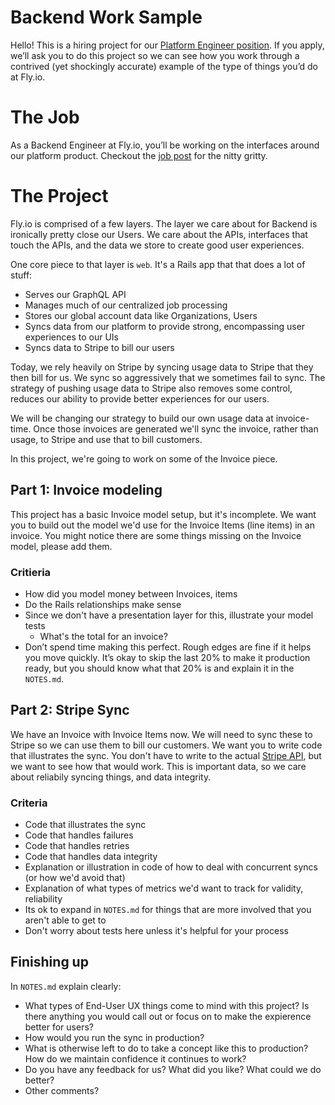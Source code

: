# Backend Work Sample

Hello! This is a hiring project for our [Platform Engineer position](TODO).
If you apply, we’ll ask you to do this project so we can see how you work through a contrived (yet shockingly accurate) example of the type of things you’d do at Fly.io.

# The Job

As a Backend Engineer at Fly.io, you’ll be working on the interfaces around our platform product. Checkout the [job post](TODO) for the nitty gritty.

# The Project

Fly.io is comprised of a few layers.
The layer we care about for Backend is ironically pretty close our Users.
We care about the APIs, interfaces that touch the APIs, and the data we store to create good user experiences.

One core piece to that layer is `web`.
It's a Rails app that that does a lot of stuff:

* Serves our GraphQL API
* Manages much of our centralized job processing
* Stores our global account data like Organizations, Users
* Syncs data from our platform to provide strong, encompassing user experiences to our UIs
* Syncs data to Stripe to bill our users

Today, we rely heavily on Stripe by syncing usage data to Stripe that they then bill for us.
We sync so aggressively that we sometimes fail to sync.
The strategy of pushing usage data to Stripe also removes some control, reduces our ability to provide better experiences for our users.

We will be changing our strategy to build our own usage data at invoice-time.
Once those invoices are generated we'll sync the invoice, rather than usage, to Stripe and use that to bill customers.

In this project, we're going to work on some of the Invoice piece.

## Part 1: Invoice modeling

This project has a basic Invoice model setup, but it's incomplete.
We want you to build out the model we'd use for the Invoice Items (line items) in an invoice.
You might notice there are some things missing on the Invoice model, please add them.

### Critieria

* How did you model money between Invoices, items
* Do the Rails relationships make sense
* Since we don't have a presentation layer for this, illustrate your model tests
  - What's the total for an invoice?
* Don’t spend time making this perfect. Rough edges are fine if it helps you move quickly. It’s okay to skip the last 20% to make it production ready, but you should know what that 20% is and explain it in the `NOTES.md`.

## Part 2: Stripe Sync

We have an Invoice with Invoice Items now.
We will need to sync these to Stripe so we can use them to bill our customers.
We want you to write code that illustrates the sync.
You don't have to write to the actual [Stripe API](https://stripe.com/docs/api), but we want to see how that would work.
This is important data, so we care about reliabily syncing things, and data integrity.

### Criteria

* Code that illustrates the sync
* Code that handles failures
* Code that handles retries
* Code that handles data integrity
* Explanation or illustration in code of how to deal with concurrent syncs (or how we'd avoid that)
* Explanation of what types of metrics we'd want to track for validity, reliability
* Its ok to expand in `NOTES.md` for things that are more involved that you aren't able to get to
* Don't worry about tests here unless it's helpful for your process

## Finishing up

In `NOTES.md` explain clearly:
* What types of End-User UX things come to mind with this project?
  Is there anything you would call out or focus on to make the expierence better for users?
* How would you run the sync in production?
* What is otherwise left to do to take a concept like this to production?
  How do we maintain confidence it continues to work?
* Do you have any feedback for us? What did you like? What could we do better?
* Other comments?
